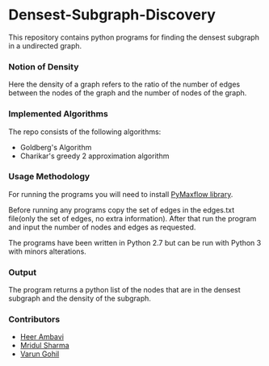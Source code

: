 # Densest-Subgraph-Discovery
This repository contains python programs for finding the densest subgraph in a undirected graph.

### Notion of Density
Here the density of a graph refers to the ratio of the number of edges between the nodes of the graph and the number of nodes of the graph.

### Implemented Algorithms 
The repo consists of the following algorithms:
- Goldberg's Algorithm
- Charikar's greedy 2 approximation algorithm 

### Usage Methodology
For running the programs you will need to install [PyMaxflow library](https://github.com/pmneila/PyMaxflow).

Before running any programs copy the set of edges in the edges.txt file(only the set of edges, no extra information).
After that run the program and input the number of nodes and edges as requested.

The programs have been written in Python 2.7 but can be run with Python 3 with minors alterations.

### Output
The program returns a python list of the nodes that are in the densest subgraph and the density of the subgraph.

### Contributors
- [Heer Ambavi](https://github.com/HeerAmbavi)
- [Mridul Sharma](https://www.linkedin.com/in/sharma-mridul?lipi=urn%3Ali%3Apage%3Ad_flagship3_profile_view_base_contact_details%3Bzq2bZiU6QUCW0JBicIczFQ%3D%3D)
- [Varun Gohil](https://github.com/varungohil)
